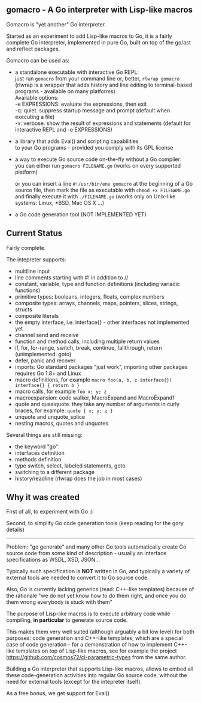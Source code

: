 ## gomacro - A Go interpreter with Lisp-like macros

Gomacro is "yet another" Go interpreter.

Started as an experiment to add Lisp-like macros to Go,
it is a fairly complete Go interpreter, implemented in pure Go,
built on top of the go/ast and reflect packages.

Gomacro can be used as:
* a standalone executable with interactive Go REPL:  
  just run `gomacro` from your command line or, better, `rlwrap gomacro`  
  (rlwrap is a wrapper that adds history and line editing to terminal-based programs - available on many platforms)  
  Available options:  
    -e EXPRESSIONS: evaluate the expressions, then exit  
    -q: quiet. suppress startup message and prompt (default when executing a file)  
    -v: verbose. show the result of expressions and statements (default for interactive REPL and -e EXPRESSIONS)  

* a library that adds Eval() and scripting capabilities  
  to your Go programs - provided you comply with its GPL license

* a way to execute Go source code on-the-fly without a Go compiler:  
  you can either run `gomacro FILENAME.go` (works on every supported platform)
  
  or you can insert a line `#!/usr/bin/env gomacro`
  at the beginning of a Go source file, then mark the file as executable with
  `chmod +x FILENAME.go` and finally execute it with `./FILENAME.go`
  (works only on Unix-like systems: Linux, *BSD, Mac OS X ...)

* a Go code generation tool (NOT IMPLEMENTED YET)

## Current Status

Fairly complete.

The intepreter supports:
* multiline input
* line comments starting with #! in addition to //
* constant, variable, type and function definitions (including variadic functions)
* primitive types: booleans, integers, floats, complex numbers
* composite types: arrays, channels, maps, pointers, slices, strings, structs
* composite literals
* the empty interface, i.e. interface{} - other interfaces not implemented yet
* channel send and receive
* function and method calls, including multiple return values
* if, for, for-range, switch, break, continue, fallthrough, return (unimplemented: goto)
* defer, panic and recover
* imports: Go standard packages "just work", importing other packages requires Go 1.8+ and Linux
* macro definitions, for example `macro foo(a, b, c interface{}) interface{} { return b }`
* macro calls, for example `foo x; y; z`
* macroexpansion: code walker, MacroExpand and MacroExpand1
* quote and quasiquote. they take any number of arguments in curly braces, for example:
  `quote { x; y; z }`
* unquote and unquote_splice
* nesting macros, quotes and unquotes

Several things are still missing:
* the keyword "go"
* interfaces definition
* methods definition
* type switch, select, labeled statements, goto
* switching to a different package
* history/readline (rlwrap does the job in most cases)

## Why it was created

First of all, to experiment with Go :)

Second, to simplify Go code generation tools (keep reading for the gory details)

---

Problem: "go generate" and many other Go tools automatically create
Go source code from some kind of description - usually an interface
specifications as WSDL, XSD, JSON...

Typically such specification is **NOT** written in Go, and typically
a variety of external tools are needed to convert it to Go source code.

Also, Go is currently lacking generics (read: C++-like templates)
because of the rationale "we do not yet know how to do them right,
and once you do them wrong everybody is stuck with them"

The purpose of Lisp-like macros is to execute arbitrary code
while compiling, **in particular** to generate source code.

This makes them very well suited (although arguably a bit low level)
for both purposes: code generation and C++-like templates, which
are a special case of code generation - for a demonstration of how
to implement C++-like templates on top of Lisp-like macros,
see for example the project https://github.com/cosmos72/cl-parametric-types
from the same author.

Building a Go interpreter that supports Lisp-like macros,
allows to embed all these code-generation activities
into regular Go source code, without the need for external tools
(except for the intepreter itself).

As a free bonus, we get support for Eval()

